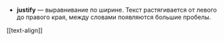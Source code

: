 -   **justify** — выравнивание по ширине. Текст растягивается от левого до правого края, между словами появляются большие пробелы.

[[text-align]]


